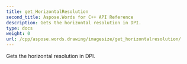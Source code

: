 ```yaml
---
title: get_HorizontalResolution
second_title: Aspose.Words for C++ API Reference
description: Gets the horizontal resolution in DPI. 
type: docs
weight: 0
url: /cpp/aspose.words.drawing/imagesize/get_horizontalresolution/
---
```


Gets the horizontal resolution in DPI. 

